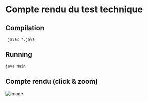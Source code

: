 # Compte rendu du test technique

## Compilation

`` javac *.java``

 ## Running
 `java Main`
 
 ## Compte rendu (click & zoom)
![image](https://user-images.githubusercontent.com/91496113/159162962-1e6603fd-7b40-45df-9459-59b9a2069b87.png)

